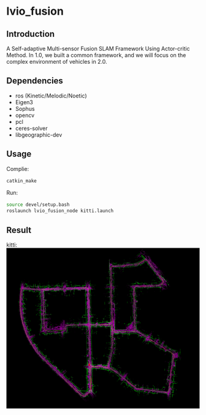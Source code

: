 # lvio_fusion

## Introduction

A Self-adaptive Multi-sensor Fusion SLAM Framework Using Actor-critic Method. In 1.0, we built a common framework, and we will focus on the complex environment of vehicles in 2.0. 

## Dependencies

* ros (Kinetic/Melodic/Noetic)
* Eigen3
* Sophus
* opencv
* pcl
* ceres-solver
* libgeographic-dev

## Usage

Complie:
``` bash
catkin_make
```

Run:
``` bash
source devel/setup.bash
roslaunch lvio_fusion_node kitti.launch
```

## Result

kitti:
![](misc/kitti-result.png)

